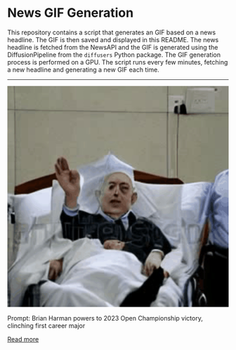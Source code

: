 # News GIF Generation
This repository contains a script that generates an GIF based on a news headline. The GIF is then saved and displayed in this README.
The news headline is fetched from the NewsAPI and the GIF is generated using the DiffusionPipeline from the `diffusers` Python package. The GIF generation process is performed on a GPU.
The script runs every few minutes, fetching a new headline and generating a new GIF each time.

---

![Generated GIF](output.gif?raw=true&v=1690225528)

Prompt: Brian Harman powers to 2023 Open Championship victory, clinching first career major

[Read more](https://www.cnn.com/2023/07/23/golf/brian-harman-open-championship-2023-winner-spt-intl/index.html)